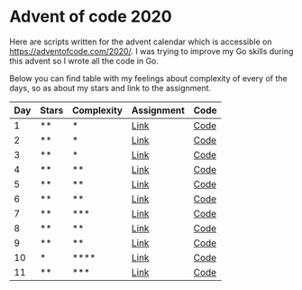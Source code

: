 # Advent of code 2020
Here are scripts written for the advent calendar which is accessible on https://adventofcode.com/2020/. I was trying to improve my Go skills during this advent so I wrote all the code in Go.

Below you can find table with my feelings about complexity of every of the days, so as about my stars and link to the assignment.

| Day | Stars | Complexity | Assignment                                   | Code                                                                                |
|-----|-------|------------|----------------------------------------------|-------------------------------------------------------------------------------------|
| 1   | **    | *          | [Link](https://adventofcode.com/2020/day/1)  | [Code](https://github.com/jansvabik/advent-of-code-2020/blob/master/day-01/main.go) |
| 2   | **    | *          | [Link](https://adventofcode.com/2020/day/2)  | [Code](https://github.com/jansvabik/advent-of-code-2020/blob/master/day-02/main.go) |
| 3   | **    | *          | [Link](https://adventofcode.com/2020/day/3)  | [Code](https://github.com/jansvabik/advent-of-code-2020/blob/master/day-03/main.go) |
| 4   | **    | **         | [Link](https://adventofcode.com/2020/day/4)  | [Code](https://github.com/jansvabik/advent-of-code-2020/blob/master/day-04/main.go) |
| 5   | **    | **         | [Link](https://adventofcode.com/2020/day/5)  | [Code](https://github.com/jansvabik/advent-of-code-2020/blob/master/day-05/main.go) |
| 6   | **    | **         | [Link](https://adventofcode.com/2020/day/6)  | [Code](https://github.com/jansvabik/advent-of-code-2020/blob/master/day-06/main.go) |
| 7   | **    | ***        | [Link](https://adventofcode.com/2020/day/7)  | [Code](https://github.com/jansvabik/advent-of-code-2020/blob/master/day-07/main.go) |
| 8   | **    | **         | [Link](https://adventofcode.com/2020/day/8)  | [Code](https://github.com/jansvabik/advent-of-code-2020/blob/master/day-08/main.go) |
| 9   | **    | **         | [Link](https://adventofcode.com/2020/day/9)  | [Code](https://github.com/jansvabik/advent-of-code-2020/blob/master/day-09/main.go) |
| 10  | *     | ****       | [Link](https://adventofcode.com/2020/day/10) | [Code](https://github.com/jansvabik/advent-of-code-2020/blob/master/day-10/main.go) |
| 11  | **    | ***        | [Link](https://adventofcode.com/2020/day/11) | [Code](https://github.com/jansvabik/advent-of-code-2020/blob/master/day-11/main.go) |